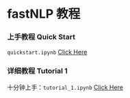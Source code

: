 # fastNLP 教程

### 上手教程 Quick Start
`quickstart.ipynb` [Click Here](https://github.com/fastnlp/fastNLP/tree/master/tutorials/quickstart.ipynb)

### 详细教程 Tutorial 1
十分钟上手：`tutorial_1.ipynb` [Click Here](https://github.com/fastnlp/fastNLP/tree/master/tutorials/tutorial_1.ipynb)
